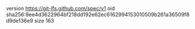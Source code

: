 version https://git-lfs.github.com/spec/v1
oid sha256:9ee4d3622964bf218dd192e62ec6162994153010509b261a36509f8d9de136e9
size 163
